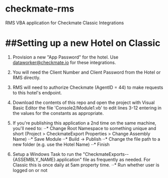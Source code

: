 # checkmate-rms
RMS VBA application for Checkmate Classic Integrations

##Setting up a new Hotel on Classic
===================================
1. Provision a new "App Password" for the hotel. Use dataworker@checkmate.io for these integrations.
2. You will need the Client Number and Client Password from the Hotel or RMS directly.
3. RMS will need to authorize Checkmate (AgentID = 44) to make requests to this hotel's endpoint.
4. Download the contents of this repo and open the project with Visual Basic Editor the file 'Console2/Module1.vb' to edit lines 3-12 entering in the values for the constants as appropriate.
5. If you're publishing this application a 2nd time on the same machine, you'll need to:
⋅⋅* Change Root Namespace to something unique and short (Project > CheckmateExport Properties > Change Assembly Name)
⋅⋅* Save Module
⋅⋅* Build -> Publish
⋅⋅* Change the file path to a new folder (e.g. use the Hotel Name)
⋅⋅* Finish

6. Setup a Windows Task to run the "CheckmateExports--{ASSEMBLY_NAME}.application" file as frequently as needed.  For Classic this is once daily at 5am property time.
⋅⋅* Run whether user is logged on or not


